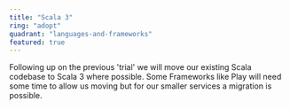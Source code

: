 ```yaml
---
title: "Scala 3"
ring: "adopt"
quadrant: "languages-and-frameworks"
featured: true
---
```


Following up on the previous 'trial' we will move our existing Scala codebase to
Scala 3 where possible. Some Frameworks like Play will need some time to allow
us moving but for our smaller services a migration is possible.
